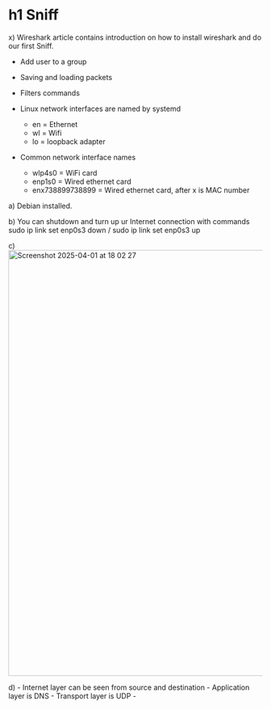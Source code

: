 # h1 Sniff

x) Wireshark article contains introduction on how to install wireshark and do our first Sniff.
  - Add user to a group
  - Saving and loading packets
  - Filters commands

  - Linux network interfaces are named by systemd
    - en = Ethernet
    - wl = Wifi
    - lo = loopback adapter
  - Common network interface names
    - wlp4s0 = WiFi card
    - enp1s0 = Wired ethernet card
    - enx738899738899 = Wired ethernet card, after x is MAC number

a) Debian installed. 

b) You can shutdown and turn up ur Internet connection with commands sudo ip link set enp0s3 down / sudo ip link set enp0s3 up

c) <img width="842" alt="Screenshot 2025-04-01 at 18 02 27" src="https://github.com/user-attachments/assets/a1e1d533-4446-4f56-8c9b-1437c49c0534" />

d)  - Internet layer can be seen from source and destination 
    - Application layer is DNS
    - Transport layer is UDP
    - 
